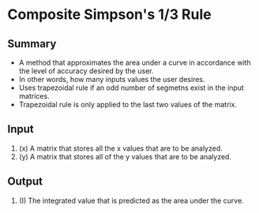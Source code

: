 
# Composite Simpson's 1/3 Rule

## Summary
- A method that approximates the area under a curve in accordance with the level of accuracy desired by the user.
- In other words, how many inputs values the user desires.
- Uses trapezoidal rule if an odd number of segmetns exist in the input matrices.
- Trapezoidal rule is only applied to the last two values of the matrix.

## Input
1. (x) A matrix that stores all the x values that are to be analyzed.
2. (y) A matrix that stores all of the y values that are to be analyzed.
## Output
1. (I) The integrated value that is predicted as the area under the curve.




